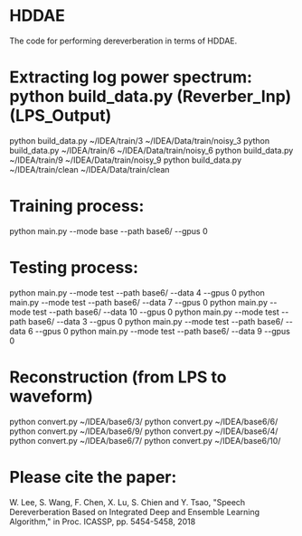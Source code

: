 # HDDAE
The code for performing dereverberation in terms of HDDAE.

# Extracting log power spectrum: python build_data.py (Reverber_Inp) (LPS_Output)
python build_data.py ~/IDEA/train/3 ~/IDEA/Data/train/noisy_3
python build_data.py ~/IDEA/train/6 ~/IDEA/Data/train/noisy_6
python build_data.py ~/IDEA/train/9 ~/IDEA/Data/train/noisy_9
python build_data.py ~/IDEA/train/clean ~/IDEA/Data/train/clean

# Training process: 
python main.py --mode base --path base6/ --gpus 0

# Testing process:
python main.py --mode test --path base6/ --data 4 --gpus 0
python main.py --mode test --path base6/ --data 7 --gpus 0
python main.py --mode test --path base6/ --data 10 --gpus 0
python main.py --mode test --path base6/ --data 3 --gpus 0
python main.py --mode test --path base6/ --data 6 --gpus 0
python main.py --mode test --path base6/ --data 9 --gpus 0

# Reconstruction (from LPS to waveform)
python convert.py ~/IDEA/base6/3/
python convert.py ~/IDEA/base6/6/
python convert.py ~/IDEA/base6/9/
python convert.py ~/IDEA/base6/4/
python convert.py ~/IDEA/base6/7/
python convert.py ~/IDEA/base6/10/

# Please cite the paper:
W. Lee, S. Wang, F. Chen, X. Lu, S. Chien and Y. Tsao, "Speech Dereverberation Based on Integrated Deep and Ensemble Learning Algorithm," in Proc. ICASSP, pp. 5454-5458, 2018
